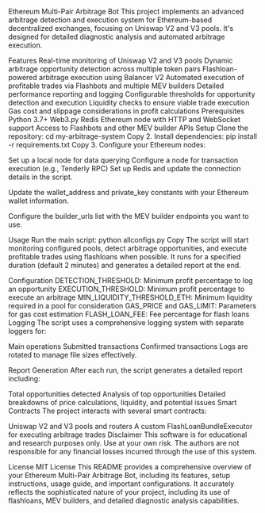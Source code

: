 Ethereum Multi-Pair Arbitrage Bot
This project implements an advanced arbitrage detection and execution system for Ethereum-based decentralized exchanges, focusing on Uniswap V2 and V3 pools. It's designed for detailed diagnostic analysis and automated arbitrage execution.

Features
Real-time monitoring of Uniswap V2 and V3 pools
Dynamic arbitrage opportunity detection across multiple token pairs
Flashloan-powered arbitrage execution using Balancer V2
Automated execution of profitable trades via Flashbots and multiple MEV builders
Detailed performance reporting and logging
Configurable thresholds for opportunity detection and execution
Liquidity checks to ensure viable trade execution
Gas cost and slippage considerations in profit calculations
Prerequisites
Python 3.7+
Web3.py
Redis
Ethereum node with HTTP and WebSocket support
Access to Flashbots and other MEV builder APIs
Setup
Clone the repository:
cd my-arbitrage-system Copy 2. Install dependencies: pip install -r requirements.txt Copy 3. Configure your Ethereum nodes:

Set up a local node for data querying
Configure a node for transaction execution (e.g., Tenderly RPC)
Set up Redis and update the connection details in the script.

Update the wallet_address and private_key constants with your Ethereum wallet information.

Configure the builder_urls list with the MEV builder endpoints you want to use.

Usage
Run the main script: python allconfigs.py Copy The script will start monitoring configured pools, detect arbitrage opportunities, and execute profitable trades using flashloans when possible. It runs for a specified duration (default 2 minutes) and generates a detailed report at the end.

Configuration
DETECTION_THRESHOLD: Minimum profit percentage to log an opportunity
EXECUTION_THRESHOLD: Minimum profit percentage to execute an arbitrage
MIN_LIQUIDITY_THRESHOLD_ETH: Minimum liquidity required in a pool for consideration
GAS_PRICE and GAS_LIMIT: Parameters for gas cost estimation
FLASH_LOAN_FEE: Fee percentage for flash loans
Logging
The script uses a comprehensive logging system with separate loggers for:

Main operations
Submitted transactions
Confirmed transactions
Logs are rotated to manage file sizes effectively.

Report Generation
After each run, the script generates a detailed report including:

Total opportunities detected
Analysis of top opportunities
Detailed breakdowns of price calculations, liquidity, and potential issues
Smart Contracts
The project interacts with several smart contracts:

Uniswap V2 and V3 pools and routers
A custom FlashLoanBundleExecutor for executing arbitrage trades
Disclaimer
This software is for educational and research purposes only. Use at your own risk. The authors are not responsible for any financial losses incurred through the use of this system.

License
MIT License This README provides a comprehensive overview of your Ethereum Multi-Pair Arbitrage Bot, including its features, setup instructions, usage guide, and important configurations. It accurately reflects the sophisticated nature of your project, including its use of flashloans, MEV builders, and detailed diagnostic analysis capabilities.

